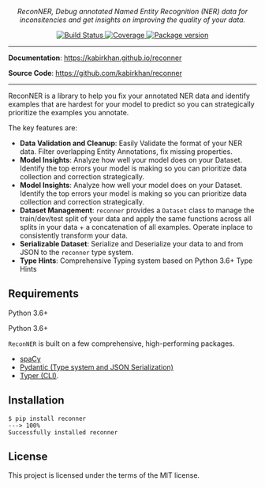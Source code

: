 <p align="center">
    <em>ReconNER, Debug annotated Named Entity Recognition (NER) data for inconsitencies and get insights on improving the quality of your data.</em>
</p>
<p align="center">
<a href="https://dev.azure.com/kabirkhan1137/reconner/_build" target="_blank">
    <img src="https://dev.azure.com/kabirkhan1137/reconner/_apis/build/status/kabirkhan.reconner?branchName=master" alt="Build Status">
</a>
<a href="https://codecov.io/gh/microsoft/reconner">
  <img src="https://codecov.io/gh/microsoft/reconner/branch/master/graph/badge.svg" alt="Coverage"/>
</a>
<a href="https://pypi.org/project/reconner" target="_blank">
    <img src="https://badge.fury.io/py/reconner.svg" alt="Package version">
</a>
</p>

---

**Documentation**: <a href="https://kabirkhan.github.io/reconner" target="_blank">https://kabirkhan.github.io/reconner</a>

**Source Code**: <a href="https://github.com/kabirkhan/reconner" target="_blank">https://github.com/kabirkhan/reconner</a>

---

ReconNER is a library to help you fix your annotated NER data and identify examples that are hardest for your model to predict so you can strategically prioritize the examples you annotate. 

The key features are:

* **Data Validation and Cleanup**: Easily Validate the format of your NER data. Filter overlapping Entity Annotations, fix missing properties.
* **Model Insights**: Analyze how well your model does on your Dataset. Identify the top errors your model is making so you can prioritize data collection and correction strategically.
* **Model Insights**: Analyze how well your model does on your Dataset. Identify the top errors your model is making so you can prioritize data collection and correction strategically.
* **Dataset Management**: `reconner` provides a `Dataset` class to manage the train/dev/test split of your data and apply the same functions across all splits in your data + a concatenation of all examples. Operate inplace to consistently transform your data.
* **Serializable Dataset**: Serialize and Deserialize your data to and from JSON to the `reconner` type system. 
* **Type Hints**: Comprehensive Typing system based on Python 3.6+ Type Hints

## Requirements

Python 3.6+

Python 3.6+

`ReconNER` is built on a few comprehensive, high-performing packages.

* <a href="https://spacy.io" class="external-link" target="_blank">spaCy</a>
* <a href="https://pydantic-docs.helpmanual.io/" class="external-link" target="_blank">Pydantic (Type system and JSON Serialization)</a>
* <a href="https://typer.tiangolo.com" class="external-link" target="_blank">Typer (CLI)</a>.


## Installation

<div class="termy">

```console
$ pip install reconner
---> 100%
Successfully installed reconner
```

</div>

## License

This project is licensed under the terms of the MIT license.
